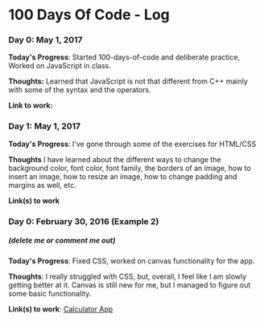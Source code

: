 # 100 Days Of Code - Log

### Day 0: May 1, 2017


**Today's Progress**: Started 100-days-of-code and deliberate practice, Worked on JavaScript in class.

**Thoughts:** Learned that JavaScript is not that different from C++ mainly with some of the syntax and the operators.

**Link to work:** 


### Day 1: May 1, 2017

**Today's Progress**: I've gone through some of the exercises for HTML/CSS

**Thoughts** I have learned about the different ways to change the background color, font color, font family, the borders of an image, how to insert an image, how to resize an image, how to change padding and margins as well, etc.

**Link(s) to work**



### Day 0: February 30, 2016 (Example 2)
##### (delete me or comment me out)

**Today's Progress**: Fixed CSS, worked on canvas functionality for the app.

**Thoughts**: I really struggled with CSS, but, overall, I feel like I am slowly getting better at it. Canvas is still new for me, but I managed to figure out some basic functionality.

**Link(s) to work**: [Calculator App](http://www.example.com)
